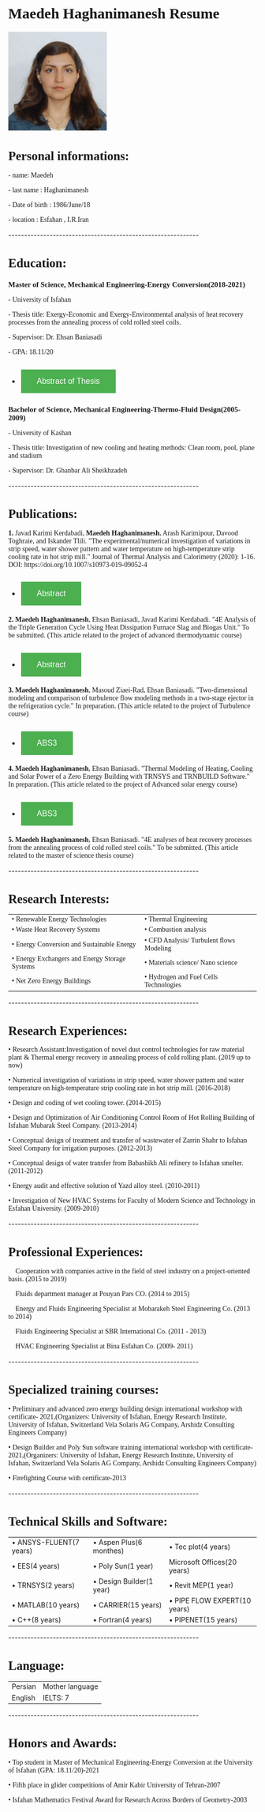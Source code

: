
<html lang="en">
<head>
  <link rel="stylesheet" href="CSS/app.css">
  <style>
.p1 {
  font-family: "Times New Roman", Times, serif;
}

.p2 {
  font-family: Arial, Helvetica, sans-serif;
}

.p3 {
  font-family: "Lucida Console", "Courier New", monospace;
}
</style>
  
  
  <style>
.button {
  border: none;
  color: white;
  padding: 15px 32px;
  text-align: center;
  text-decoration: none;
  display: inline-block;
  font-size: 16px;
  margin: 4px 2px;
  cursor: pointer;
}

.button1 {background-color: #4CAF50;} /* Green */
.button2 {background-color: #008CBA;} /* Blue */
</style>
  
</head>
<body>
   <h1 class="p1" style="font-size:30px"><b>Maedeh Haghanimanesh Resume</b></h1>
  <img src="pic9.png"  width="200" height="200">
 
 <h1 class="p1" style="font-size:25px"><b>Personal informations:</b></h1>
  <p class="p1">- name: Maedeh</p>
  <p class="p1">- last name : Haghanimanesh</p>
  <p class="p1">- Date of birth : 1986/June/18</p>
  <p class="p1">- location : Esfahan , I.R.Iran</p>
  ------------------------------------------------------------
  <h1 class="p1" style="font-size:25px"><b>Education:</b></h1>
    <h1 class="p1" style="font-size:15px"><b>Master of Science, Mechanical Engineering-Energy Conversion(2018-2021)</b></h1>
  <p class="p1">- University of Isfahan</p>
  <p class="p1">- Thesis title: Exergy-Economic and Exergy-Environmental analysis of heat recovery processes from the annealing process of cold rolled steel coils.</p>
  <p class="p1">- Supervisor: Dr. Ehsan Baniasadi</p>
  <p class="p1">- GPA: 18.11/20</p>
  
  </body>
</html>

                       
  - ### [<button class="button button1">Abstract of Thesis</button>](resume-fa.md)                     
                       
         
   <html lang="en">
<head>
  <link rel="stylesheet" href="CSS/app.css">
  <style>
.p1 {
  font-family: "Times New Roman", Times, serif;
}

.p2 {
  font-family: Arial, Helvetica, sans-serif;
}

.p3 {
  font-family: "Lucida Console", "Courier New", monospace;
}
</style>
  
  
  <style>
.button {
  border: none;
  color: white;
  padding: 15px 32px;
  text-align: center;
  text-decoration: none;
  display: inline-block;
  font-size: 16px;
  margin: 4px 2px;
  cursor: pointer;
}

.button1 {background-color: #4CAF50;} /* Green */
.button2 {background-color: #008CBA;} /* Blue */
</style>
  
</head>
<body>          
  <h1 class="p1" style="font-size:15px"><b>Bachelor of Science, Mechanical Engineering-Thermo-Fluid Design(2005-2009)</b></h1>
    <p class="p1">- University of Kashan</p>
    <p class="p1">- Thesis title: Investigation of new cooling and heating methods: Clean room, pool, plane and stadium</p>
    <p class="p1">- Supervisor: Dr. Ghanbar Ali Sheikhzadeh</p>
   ------------------------------------------------------------
  <h1 class="p1" style="font-size:25px"><b>Publications:</b></h1>
  <p class="p1"><b>1.</b> Javad Karimi Kerdabadi, <b>Maedeh Haghanimanesh</b>, Arash Karimipour, Davood Toghraie, and Iskander Tlili. "The experimental/numerical investigation of variations in strip speed, water shower pattern and water temperature on high-temperature strip cooling rate in hot strip mill." Journal of Thermal Analysis and Calorimetry (2020): 1-16. DOI: https://doi.org/10.1007/s10973-019-09052-4</p>
  </body>
</html>
  
  - ### [<button class="button button1">Abstract</button>](resume-fa.md) 
  
  <html lang="en">
<head>
  <link rel="stylesheet" href="CSS/app.css">
  <style>
.p1 {
  font-family: "Times New Roman", Times, serif;
}

.p2 {
  font-family: Arial, Helvetica, sans-serif;
}

.p3 {
  font-family: "Lucida Console", "Courier New", monospace;
}
</style>
  
  
  <style>
.button {
  border: none;
  color: white;
  padding: 15px 32px;
  text-align: center;
  text-decoration: none;
  display: inline-block;
  font-size: 16px;
  margin: 4px 2px;
  cursor: pointer;
}

.button1 {background-color: #4CAF50;} /* Green */
.button2 {background-color: #008CBA;} /* Blue */
</style>
  
</head>
<body>
  <p class="p1"><b>2. Maedeh Haghanimanesh</b>, Ehsan Baniasadi, Javad Karimi Kerdabadi. "4E Analysis of the Triple Generation Cycle Using Heat Dissipation Furnace Slag and Biogas Unit." To be submitted. (This article related to the project of advanced thermodynamic course)</p>
  </body>
</html>
  
  - ### [<button class="button button1">Abstract</button>](resume-fa.md) 
  
  <html lang="en">
<head>
  <link rel="stylesheet" href="CSS/app.css">
  <style>
.p1 {
  font-family: "Times New Roman", Times, serif;
}

.p2 {
  font-family: Arial, Helvetica, sans-serif;
}

.p3 {
  font-family: "Lucida Console", "Courier New", monospace;
}
</style>
  
  
  <style>
.button {
  border: none;
  color: white;
  padding: 15px 32px;
  text-align: center;
  text-decoration: none;
  display: inline-block;
  font-size: 16px;
  margin: 4px 2px;
  cursor: pointer;
}

.button1 {background-color: #4CAF50;} /* Green */
.button2 {background-color: #008CBA;} /* Blue */
</style>
  
</head>
<body>
  <p class="p1"><b>3. Maedeh Haghanimanesh</b>, Masoud Ziaei-Rad, Ehsan Baniasadi. "Two-dimensional modeling and comparison of turbulence flow modeling methods in a two-stage ejector in the refrigeration cycle." In preparation. (This article related to the project of Turbulence course)</p>
  </body>
</html>
  
 - ### [<button class="button button1">ABS3</button>](resume-fa.md)  
  
  <html lang="en">
<head>
  <link rel="stylesheet" href="CSS/app.css">
  <style>
.p1 {
  font-family: "Times New Roman", Times, serif;
}

.p2 {
  font-family: Arial, Helvetica, sans-serif;
}

.p3 {
  font-family: "Lucida Console", "Courier New", monospace;
}
</style>
  
  
  <style>
.button {
  border: none;
  color: white;
  padding: 15px 32px;
  text-align: center;
  text-decoration: none;
  display: inline-block;
  font-size: 16px;
  margin: 4px 2px;
  cursor: pointer;
}

.button1 {background-color: #4CAF50;} /* Green */
.button2 {background-color: #008CBA;} /* Blue */
</style>
  
</head>
<body>
  <p class="p1"><b>4. Maedeh Haghanimanesh</b>, Ehsan Baniasadi. "Thermal Modeling of Heating, Cooling and Solar Power of a Zero Energy Building with TRNSYS and TRNBUILD Software." In preparation. (This article related to the project of Advanced solar energy course)</p>  
  </body>
</html>
  
  - ### [<button class="button button1">ABS3</button>](resume-fa.md) 
  
  <html lang="en">
<head>
  <link rel="stylesheet" href="CSS/app.css">
  <style>
.p1 {
  font-family: "Times New Roman", Times, serif;
}

.p2 {
  font-family: Arial, Helvetica, sans-serif;
}

.p3 {
  font-family: "Lucida Console", "Courier New", monospace;
}
</style>
  
  
  <style>
.button {
  border: none;
  color: white;
  padding: 15px 32px;
  text-align: center;
  text-decoration: none;
  display: inline-block;
  font-size: 16px;
  margin: 4px 2px;
  cursor: pointer;
}

.button1 {background-color: #4CAF50;} /* Green */
.button2 {background-color: #008CBA;} /* Blue */
</style>
  
  
</head>
<body>
  <p class="p1"><b>5. Maedeh Haghanimanesh</b>, Ehsan Baniasadi. "4E analyses of heat recovery processes from the annealing process of cold rolled steel coils." To be submitted. (This article related to the master of science thesis course)</p> 
  ------------------------------------------------------------
  <h1 class="p1" style="font-size:25px"><b>Research Interests:</b></h1>
  <table style="width:100%">
  <tr>
    <td class="p1">•	Renewable Energy Technologies</td>
    <td class="p1">•	Thermal Engineering</td> 
  </tr>
  <tr>
    <td class="p1">•	Waste Heat Recovery Systems</td>
    <td class="p1">•	Combustion analysis </td>
  </tr>
  <tr>
    <td class="p1">•	Energy Conversion and Sustainable Energy</td>
    <td class="p1">•	CFD Analysis/ Turbulent flows Modeling</td> 
  </tr>
    <tr>
    <td class="p1">•	Energy Exchangers and Energy Storage Systems</td>
    <td class="p1">•	Materials science/ Nano science</td> 
  </tr>
    <tr>
    <td class="p1">•	Net Zero Energy Buildings</td>
    <td class="p1">•	Hydrogen and Fuel Cells Technologies </td> 
  </tr>
</table>
------------------------------------------------------------
  <h1 class="p1" style="font-size:25px"><b>Research Experiences:</b></h1>
  <p class="p1">• Research Assistant:Investigation of novel dust control technologies for raw material plant & Thermal energy recovery in annealing process of cold rolling plant. (2019 up to now)</p> 
    <p class="p1">• Numerical investigation of variations in strip speed, water shower pattern and water temperature on high-temperature strip cooling rate in hot strip mill. (2016-2018)</p> 
      <p class="p1">• Design and coding of wet cooling tower. (2014-2015)</p> 
         <p class="p1">• Design and Optimization of Air Conditioning Control Room of Hot Rolling Building of Isfahan Mubarak Steel Company. (2013-2014)</p> 
            <p class="p1">• Conceptual design of treatment and transfer of wastewater of Zarrin Shahr to Isfahan Steel Company for irrigation purposes. (2012-2013)</p> 
               <p class="p1">• Conceptual design of water transfer from Babashikh Ali refinery to Isfahan smelter. (2011-2012)</p> 
                  <p class="p1">• Energy audit and effective solution of Yazd alloy steel. (2010-2011)</p> 
                     <p class="p1">• Investigation of New HVAC Systems for Faculty of Modern Science and Technology in Esfahan University. (2009-2010)</p> 
  ------------------------------------------------------------
  <h1 class="p1" style="font-size:25px"><b>Professional Experiences:</b></h1>
  <p class="p1">	Cooperation with companies active in the field of steel industry on a project-oriented basis. (2015 to 2019)</p>
  <p class="p1">	Fluids department manager at Pouyan Pars CO. (2014 to 2015)</p>
  <p class="p1">	Energy and Fluids Engineering Specialist at Mobarakeh Steel Engineering Co. (2013 to 2014)</p>
  <p class="p1">	Fluids Engineering Specialist at SBR International Co. (2011 - 2013)</p>
  <p class="p1">	HVAC Engineering Specialist at Bina Esfahan Co. (2009- 2011)</p>
   ------------------------------------------------------------
  <h1 class="p1" style="font-size:25px"><b>Specialized training courses:</b></h1>
  <p class="p1">•	Preliminary and advanced zero energy building design international workshop with certificate- 2021,(Organizers: University of Isfahan, Energy Research Institute, University of Isfahan, Switzerland Vela Solaris AG Company, Arshidz Consulting Engineers Company)</p>
  <p class="p1">•	Design Builder and Poly Sun software training international workshop with certificate- 2021,(Organizers: University of Isfahan, Energy Research Institute, University of Isfahan, Switzerland Vela Solaris AG Company, Arshidz Consulting Engineers Company)</p>
  <p class="p1">•	Firefighting Course with certificate-2013</p>
  ------------------------------------------------------------
  <h1 class="p1" style="font-size:25px"><b>Technical Skills and Software:</b></h1>
  <table style="width:100%">
  <tr>
    <td>•	ANSYS-FLUENT(7 years)</td>
    <td>•	Aspen Plus(6 monthes)</td> 
    <td>•	Tec plot(4 years)</td>
  </tr>
  <tr>
    <td>•	EES(4 years)</td>
    <td>•	Poly Sun(1 year)</td> 
    <td>Microsoft Offices(20 years)</td>
  </tr>
  <tr>
    <td>•	TRNSYS(2 years)</td>
    <td>•	Design Builder(1 year)</td> 
    <td>•	Revit MEP(1 year)</td>
  </tr>
    <tr>
    <td>•	MATLAB(10 years)</td>
    <td>•	CARRIER(15 years)</td> 
    <td>•	PIPE FLOW EXPERT(10 years)</td>
  </tr>
    <tr>
    <td>•	C++(8 years)</td>
    <td>•	Fortran(4 years)</td> 
    <td>•	PIPENET(15 years)</td>
  </tr>
</table>
   ------------------------------------------------------------
  <h1 class="p1" style="font-size:25px"><b>Language:</b></h1>
  <table style="width:100%">
  <tr>
    <td>Persian</td>
    <td>Mother language</td> 
  </tr>
  <tr>
    <td>English</td>
    <td>IELTS: 7</td> 
  </tr>
</table>
  ------------------------------------------------------------
  <h1 class="p1" style="font-size:25px"><b>Honors and Awards:</b></h1>
  <p class="p1">•	Top student in Master of Mechanical Engineering-Energy Conversion at the University of Isfahan (GPA: 18.11/20)-2021</p>
  <p class="p1">•	Fifth place in glider competitions of Amir Kabir University of Tehran-2007</p>
  <p class="p1">•	Isfahan Mathematics Festival Award for Research Across Borders of Geometry-2003</p>          
</body>
</html>







